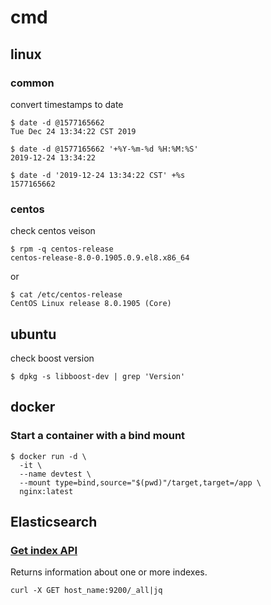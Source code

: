 # cmd

## linux

### common

convert timestamps to date

    $ date -d @1577165662
    Tue Dec 24 13:34:22 CST 2019

    $ date -d @1577165662 '+%Y-%m-%d %H:%M:%S'
    2019-12-24 13:34:22

    $ date -d '2019-12-24 13:34:22 CST' +%s
    1577165662

### centos

check centos veison

    $ rpm -q centos-release
    centos-release-8.0-0.1905.0.9.el8.x86_64

or

    $ cat /etc/centos-release
    CentOS Linux release 8.0.1905 (Core)

## ubuntu

check boost version

    $ dpkg -s libboost-dev | grep 'Version'

## docker

### Start a container with a bind mount

    $ docker run -d \
      -it \
      --name devtest \
      --mount type=bind,source="$(pwd)"/target,target=/app \
      nginx:latest

## Elasticsearch

### [Get index API](https://www.elastic.co/guide/en/elasticsearch/reference/current/indices-get-index.html)

Returns information about one or more indexes.

    curl -X GET host_name:9200/_all|jq
